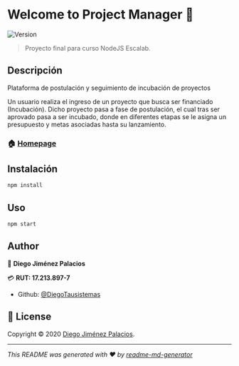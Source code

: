 # Welcome to Project Manager 👋
![Version](https://img.shields.io/badge/version-1.0.0-blue.svg?cacheSeconds=2592000)

>Proyecto final para curso NodeJS Escalab.

## Descripción
Plataforma de postulación y seguimiento de incubación de proyectos

Un usuario realiza el ingreso de un proyecto que busca ser financiado (Incubación). Dicho proyecto pasa a fase de postulación, el cual tras ser aprovado pasa a ser incubado, donde en diferentes etapas se le asigna un presupuesto y metas asociadas hasta su lanzamiento.


### 🏠 [Homepage](https://github.com/DiegoTausistemas/Nodejs_Project#readme)

## Instalación

```sh
npm install
```

## Uso

```sh
npm start
```

## Author

👤  **Diego Jiménez Palacios**

💳  **RUT: 17.213.897-7**

* Github: [@DiegoTausistemas](https://github.com/DiegoTausistemas)

## 📝 License

Copyright © 2020 [Diego Jiménez Palacios](https://github.com/DiegoTausistemas).


***
_This README was generated with ❤️ by [readme-md-generator](https://github.com/kefranabg/readme-md-generator)_
